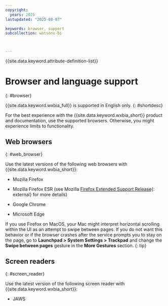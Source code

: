 ```yaml
---
copyright:
  years: 2025
lastupdated: "2025-08-07"

keywords: browser, support
subcollection: watsonx-bi



---
```


{{site.data.keyword.attribute-definition-list}}


# Browser and language support
{: #browser}

{{site.data.keyword.wxbia_full}} is supported in English only. {: #shortdesc}

For the best experience with the {{site.data.keyword.wxbia_short}} product and documentation, use the supported browsers. Otherwise, you might experience limits to functionality.

## Web browsers
{: #web_browser}

Use the latest versions of the following web browsers with {{site.data.keyword.wxbia_short}}:

- Mozilla Firefox  

- Mozilla Firefox ESR (see Mozilla [Firefox Extended Support Release](https://support.mozilla.org/en-US/kb/choosing-firefox-update-channel){: external} for more details) 

- Google Chrome

- Microsoft Edge 

If you use Firefox on MacOS, your Mac might interpret horizontal scrolling within the UI as an attempt to swipe between pages. If you do not want this behavior or if the browser crashes after the service prompts you to stay on the page, go to **Launchpad > System Settings > Trackpad** and change the **Swipe between pages** gesture in the **More Gestures** section.
{: tip}

## Screen readers 
{: #screen_reader}

Use the latest version of the following screen reader with {{site.data.keyword.wxbia_short}}:

- JAWS
